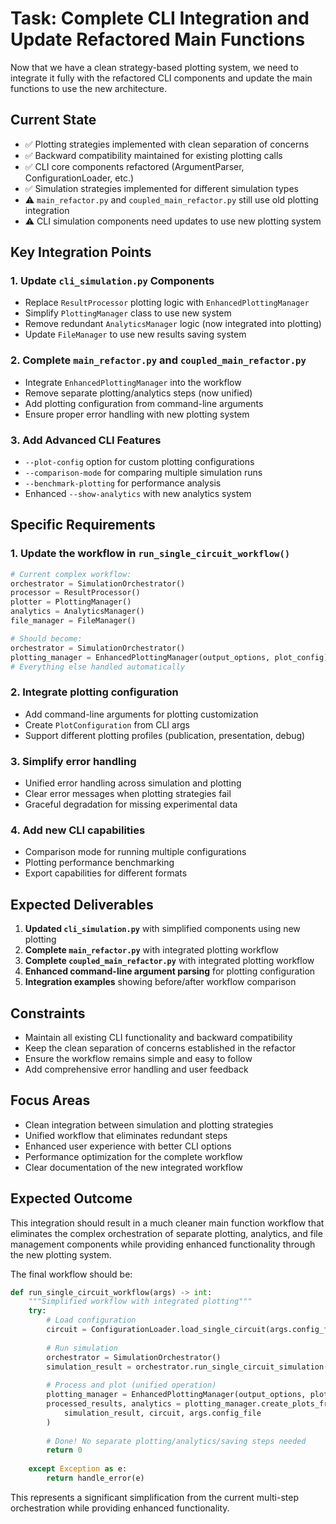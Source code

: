 # Task: Complete CLI Integration and Update Refactored Main Functions

Now that we have a clean strategy-based plotting system, we need to integrate it fully with the refactored CLI components and update the main functions to use the new architecture.

## Current State

- ✅ Plotting strategies implemented with clean separation of concerns
- ✅ Backward compatibility maintained for existing plotting calls
- ✅ CLI core components refactored (ArgumentParser, ConfigurationLoader, etc.)
- ✅ Simulation strategies implemented for different simulation types
- ⚠️ `main_refactor.py` and `coupled_main_refactor.py` still use old plotting integration
- ⚠️ CLI simulation components need updates to use new plotting system

## Key Integration Points

### 1. Update `cli_simulation.py` Components

- Replace `ResultProcessor` plotting logic with `EnhancedPlottingManager`
- Simplify `PlottingManager` class to use new system
- Remove redundant `AnalyticsManager` logic (now integrated into plotting)
- Update `FileManager` to use new results saving system

### 2. Complete `main_refactor.py` and `coupled_main_refactor.py`

- Integrate `EnhancedPlottingManager` into the workflow
- Remove separate plotting/analytics steps (now unified)
- Add plotting configuration from command-line arguments
- Ensure proper error handling with new plotting system

### 3. Add Advanced CLI Features

- `--plot-config` option for custom plotting configurations
- `--comparison-mode` for comparing multiple simulation runs
- `--benchmark-plotting` for performance analysis
- Enhanced `--show-analytics` with new analytics system

## Specific Requirements

### 1. Update the workflow in `run_single_circuit_workflow()`

```python
# Current complex workflow:
orchestrator = SimulationOrchestrator()
processor = ResultProcessor() 
plotter = PlottingManager()
analytics = AnalyticsManager()
file_manager = FileManager()

# Should become:
orchestrator = SimulationOrchestrator()
plotting_manager = EnhancedPlottingManager(output_options, plot_config)
# Everything else handled automatically
```

### 2. Integrate plotting configuration

- Add command-line arguments for plotting customization
- Create `PlotConfiguration` from CLI args
- Support different plotting profiles (publication, presentation, debug)

### 3. Simplify error handling

- Unified error handling across simulation and plotting
- Clear error messages when plotting strategies fail
- Graceful degradation for missing experimental data

### 4. Add new CLI capabilities

- Comparison mode for running multiple configurations
- Plotting performance benchmarking
- Export capabilities for different formats

## Expected Deliverables

1. **Updated `cli_simulation.py`** with simplified components using new plotting
2. **Complete `main_refactor.py`** with integrated plotting workflow  
3. **Complete `coupled_main_refactor.py`** with integrated plotting workflow
4. **Enhanced command-line argument parsing** for plotting configuration
5. **Integration examples** showing before/after workflow comparison

## Constraints

- Maintain all existing CLI functionality and backward compatibility
- Keep the clean separation of concerns established in the refactor
- Ensure the workflow remains simple and easy to follow
- Add comprehensive error handling and user feedback

## Focus Areas

- Clean integration between simulation and plotting strategies
- Unified workflow that eliminates redundant steps
- Enhanced user experience with better CLI options
- Performance optimization for the complete workflow
- Clear documentation of the new integrated workflow

## Expected Outcome

This integration should result in a much cleaner main function workflow that eliminates the complex orchestration of separate plotting, analytics, and file management components while providing enhanced functionality through the new plotting system.

The final workflow should be:

```python
def run_single_circuit_workflow(args) -> int:
    """Simplified workflow with integrated plotting"""
    try:
        # Load configuration
        circuit = ConfigurationLoader.load_single_circuit(args.config_file)
        
        # Run simulation
        orchestrator = SimulationOrchestrator()
        simulation_result = orchestrator.run_single_circuit_simulation(...)
        
        # Process and plot (unified operation)
        plotting_manager = EnhancedPlottingManager(output_options, plot_config)
        processed_results, analytics = plotting_manager.create_plots_from_simulation_result(
            simulation_result, circuit, args.config_file
        )
        
        # Done! No separate plotting/analytics/saving steps needed
        return 0
        
    except Exception as e:
        return handle_error(e)
```

This represents a significant simplification from the current multi-step orchestration while providing enhanced functionality.